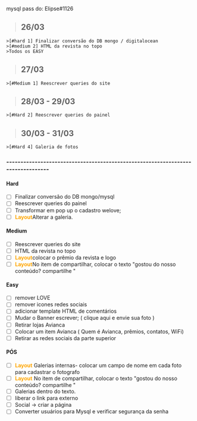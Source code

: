 mysql pass do: Elipse#1126

>## 26/03

    >[#hard 1] Finalizar conversão do DB mongo / digitalocean
    >[#medium 2] HTML da revista no topo
    >Todos os EASY

>## 27/03
    >[#Medium 1] Reescrever queries do site
    
>## 28/03 - 29/03 
    >[#Hard 2] Reescrever queries do painel

>## 30/03 - 31/03
    >[#Hard 4] Galeria de fotos
    
### --------------------------------------------------------------------------------

#### Hard
-[ ] <a name="1">Finalizar conversão do DB mongo/mysql</a>
-[ ] Reescrever queries do painel
-[ ] Transformar em pop up o cadastro welove;
-[ ] <span style="color: orange; font-weight: bold">Layout</span>Alterar a galeria.

#### Medium
-[ ] Reescrever queries do site
-[ ] HTML da revista no topo
-[ ] <span style="color: orange; font-weight: bold">Layout</span>colocar o prêmio da revista e logo 
-[ ] <span style="color: orange; font-weight: bold">Layout</span>No item de compartilhar, colocar o texto "gostou do nosso conteúdo? compartilhe "

#### Easy
-[ ] remover LOVE 
-[ ] remover icones redes sociais 
-[ ] adicionar template HTML de comentários
-[ ] Mudar o Banner escrever; ( clique aqui e envie sua foto )
-[ ] Retirar lojas Avianca 
-[ ] Colocar um item Avianca ( Quem é Avianca, prêmios, contatos, WiFi)
-[ ] Retirar as redes sociais da parte superior
 
 #### PÓS
 -[ ] <span style="color: orange; font-weight: bold">Layout</span> Galerias internas- colocar um campo de nome em cada foto para cadastrar o fotografo
 -[ ] <span style="color: orange; font-weight: bold">Layout</span> No item de compartilhar, colocar o texto "gostou do nosso conteúdo? compartilhe "
 -[ ] Galerias dentro do texto. 
 -[ ] liberar o link para externo
 -[ ] Social  -> criar a página
 -[ ] Converter usuários para Mysql e verificar segurança da senha